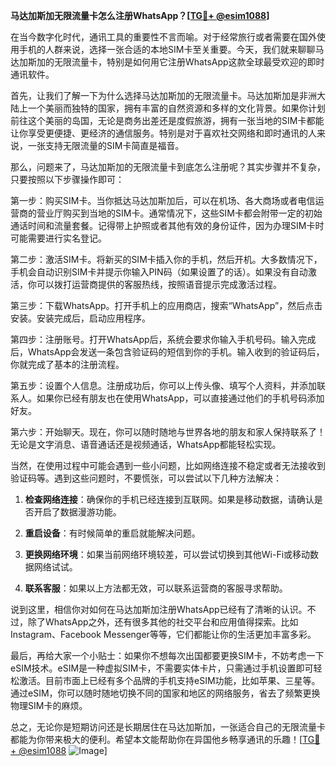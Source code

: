**马达加斯加无限流量卡怎么注册WhatsApp？[[TG💪+ @esim1088](https://t.me/s/esim1088)]**

在当今数字化时代，通讯工具的重要性不言而喻。对于经常旅行或者需要在国外使用手机的人群来说，选择一张合适的本地SIM卡至关重要。今天，我们就来聊聊马达加斯加的无限流量卡，特别是如何用它注册WhatsApp这款全球最受欢迎的即时通讯软件。

首先，让我们了解一下为什么选择马达加斯加的无限流量卡。马达加斯加是非洲大陆上一个美丽而独特的国家，拥有丰富的自然资源和多样的文化背景。如果你计划前往这个美丽的岛国，无论是商务出差还是度假旅游，拥有一张当地的SIM卡都能让你享受更便捷、更经济的通信服务。特别是对于喜欢社交网络和即时通讯的人来说，一张支持无限流量的SIM卡简直是福音。

那么，问题来了，马达加斯加的无限流量卡到底怎么注册呢？其实步骤并不复杂，只要按照以下步骤操作即可：

第一步：购买SIM卡。当你抵达马达加斯加后，可以在机场、各大商场或者电信运营商的营业厅购买到当地的SIM卡。通常情况下，这些SIM卡都会附带一定的初始通话时间和流量套餐。记得带上护照或者其他有效的身份证件，因为办理SIM卡时可能需要进行实名登记。

第二步：激活SIM卡。将新买的SIM卡插入你的手机，然后开机。大多数情况下，手机会自动识别SIM卡并提示你输入PIN码（如果设置了的话）。如果没有自动激活，你可以拨打运营商提供的客服热线，按照语音提示完成激活过程。

第三步：下载WhatsApp。打开手机上的应用商店，搜索“WhatsApp”，然后点击安装。安装完成后，启动应用程序。

第四步：注册账号。打开WhatsApp后，系统会要求你输入手机号码。输入完成后，WhatsApp会发送一条包含验证码的短信到你的手机。输入收到的验证码后，你就完成了基本的注册流程。

第五步：设置个人信息。注册成功后，你可以上传头像、填写个人资料，并添加联系人。如果你已经有朋友也在使用WhatsApp，可以直接通过他们的手机号码添加好友。

第六步：开始聊天。现在，你可以随时随地与世界各地的朋友和家人保持联系了！无论是文字消息、语音通话还是视频通话，WhatsApp都能轻松实现。

当然，在使用过程中可能会遇到一些小问题，比如网络连接不稳定或者无法接收到验证码等。遇到这些问题时，不要慌张，可以尝试以下几种方法解决：

1. **检查网络连接**：确保你的手机已经连接到互联网。如果是移动数据，请确认是否开启了数据漫游功能。
   
2. **重启设备**：有时候简单的重启就能解决问题。

3. **更换网络环境**：如果当前网络环境较差，可以尝试切换到其他Wi-Fi或移动数据网络试试。

4. **联系客服**：如果以上方法都无效，可以联系运营商的客服寻求帮助。

说到这里，相信你对如何在马达加斯加注册WhatsApp已经有了清晰的认识。不过，除了WhatsApp之外，还有很多其他的社交平台和应用值得探索。比如Instagram、Facebook Messenger等等，它们都能让你的生活更加丰富多彩。

最后，再给大家一个小贴士：如果你不想每次出国都要更换SIM卡，不妨考虑一下eSIM技术。eSIM是一种虚拟SIM卡，不需要实体卡片，只需通过手机设置即可轻松激活。目前市面上已经有多个品牌的手机支持eSIM功能，比如苹果、三星等。通过eSIM，你可以随时随地切换不同的国家和地区的网络服务，省去了频繁更换物理SIM卡的麻烦。

总之，无论你是短期访问还是长期居住在马达加斯加，一张适合自己的无限流量卡都能为你带来极大的便利。希望本文能帮助你在异国他乡畅享通讯的乐趣！[[TG💪+ @esim1088](https://t.me/s/esim1088) ![Image](https://i.postimg.cc/4NQfJmqS/Snipaste-2025-05-13-00-14-12.png)]